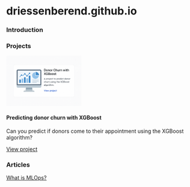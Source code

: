 # driessenberend.github.io

### Introduction

### Projects
<div class="project-card">
  <img src="./images/XGBoost_project.png" alt="XGBoost project" style="max-width:200px;">
  <h4>Predicting donor churn with XGBoost</h4>
  <p>Can you predict if donors come to their appointment using the XGBoost algorithm?</p>
  <p><a href="https://link-naar-project">View project</a></p>
</div>

### Articles
[What is MLOps?](driessenberend.github.io/articles/MLOps.md)
